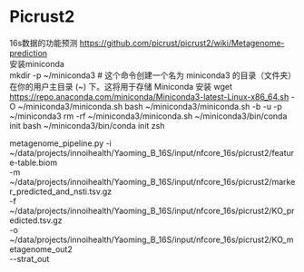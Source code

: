 # Picrust2
16s数据的功能预测
https://github.com/picrust/picrust2/wiki/Metagenome-prediction  
安装miniconda  
mkdir -p ~/miniconda3 # 这个命令创建一个名为 miniconda3 的目录（文件夹）在你的用户主目录 (~) 下。这将用于存储 Miniconda 安装
wget https://repo.anaconda.com/miniconda/Miniconda3-latest-Linux-x86_64.sh -O ~/miniconda3/miniconda.sh
bash ~/miniconda3/miniconda.sh -b -u -p ~/miniconda3
rm -rf ~/miniconda3/miniconda.sh
~/miniconda3/bin/conda init bash
~/miniconda3/bin/conda init zsh

metagenome_pipeline.py -i ~/data/projects/innoihealth/Yaoming_B_16S/input/nfcore_16s/picrust2/feature-table.biom \
                       -m ~/data/projects/innoihealth/Yaoming_B_16S/input/nfcore_16s/picrust2/marker_predicted_and_nsti.tsv.gz \
                       -f ~/data/projects/innoihealth/Yaoming_B_16S/input/nfcore_16s/picrust2/KO_predicted.tsv.gz \
                       -o ~/data/projects/innoihealth/Yaoming_B_16S/input/nfcore_16s/picrust2/KO_metagenome_out2 \
                       --strat_out
